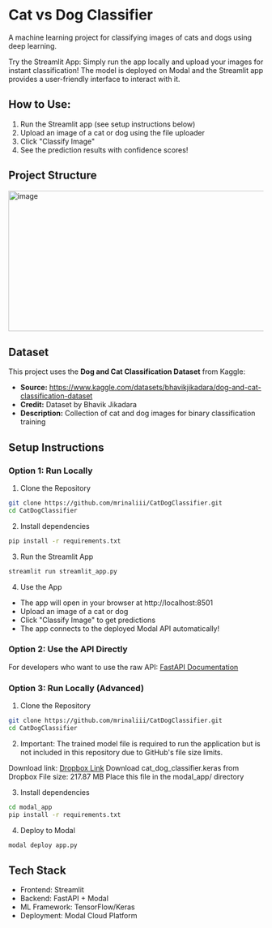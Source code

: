 # Cat vs Dog Classifier

A machine learning project for classifying images of cats and dogs using deep learning.

Try the Streamlit App: Simply run the app locally and upload your images for instant classification!
The model is deployed on Modal and the Streamlit app provides a user-friendly interface to interact with it.

## How to Use:
1) Run the Streamlit app (see setup instructions below)
2) Upload an image of a cat or dog using the file uploader
3) Click "Classify Image"
4) See the prediction results with confidence scores!

## Project Structure
<img width="517" height="277" alt="image" src="https://github.com/user-attachments/assets/5df7e113-4eb5-4776-b057-093cbf280dab" />

## Dataset
This project uses the **Dog and Cat Classification Dataset** from Kaggle:
- **Source:** https://www.kaggle.com/datasets/bhavikjikadara/dog-and-cat-classification-dataset
- **Credit:** Dataset by Bhavik Jikadara
- **Description:** Collection of cat and dog images for binary classification training

## Setup Instructions

### Option 1: Run Locally

1. Clone the Repository
```bash
git clone https://github.com/mrinaliii/CatDogClassifier.git
cd CatDogClassifier
```

2. Install dependencies
```bash
pip install -r requirements.txt
```

3. Run the Streamlit App
```bash
streamlit run streamlit_app.py
```

4. Use the App
- The app will open in your browser at http://localhost:8501
- Upload an image of a cat or dog
- Click "Classify Image" to get predictions
- The app connects to the deployed Modal API automatically!


### Option 2: Use the API Directly
For developers who want to use the raw API: [FastAPI Documentation](https://manuisliterallykirby--cat-dog-classifier-fastapi-app.modal.run/docs)

### Option 3: Run Locally (Advanced)

1. Clone the Repository
```bash
git clone https://github.com/mrinaliii/CatDogClassifier.git
cd CatDogClassifier
```

2. Important: The trained model file is required to run the application but is not included in this repository due to GitHub's file size limits.

Download link: [Dropbox Link](https://www.dropbox.com/scl/fi/e34uc4499s90sx7jysj57/cat_dog_classifier.keras?rlkey=siov9wmzdj2cx4tq777i85scr&st=1g7mym0r&dl=1)
Download cat_dog_classifier.keras from Dropbox
File size: 217.87 MB
Place this file in the modal_app/ directory

3. Install dependencies
```bash
cd modal_app
pip install -r requirements.txt
```

4. Deploy to Modal
```bash
modal deploy app.py
```

## Tech Stack

- Frontend: Streamlit
- Backend: FastAPI + Modal
- ML Framework: TensorFlow/Keras
- Deployment: Modal Cloud Platform
